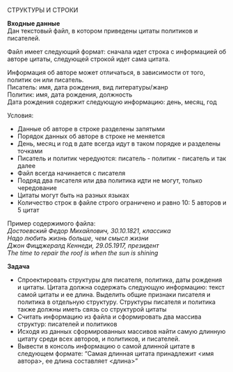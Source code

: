  СТРУКТУРЫ И СТРОКИ

**Входные данные**  
Дан текстовый файл, в котором приведены цитаты политиков и писателей.

Файл имеет следующий формат: сначала идет строка с информацией об авторе цитаты, следующей строкой идет сама цитата.

Информация об авторе может отличаться, в зависимости от того, политик он или писатель.  
Писатель: имя, дата рождения, вид литературы/жанр  
Политик:  имя, дата рождения, должность  
Дата рождения содержит следующую информацию: день, месяц, год

Условия:
* Данные об авторе в строке разделены запятыми
* Порядок данных об авторе в строке не меняется
* День, месяц и год в дате всегда идут в таком порядке и разделены точками
* Писатель и политик чередуются: писатель - политик - писатель и так далее
* Файл всегда начинается с писателя
* Подряд два писателя или два политика идти не могут, только чередование
* Цитаты могут быть на разных языках
* Количество строк в файле строго ограничено и равно 10: 5 авторов и 5 цитат

Пример содержимого файла:  
*Достоевский Федор Михайлович, 30.10.1821, классика  
Надо любить жизнь больше, чем смысл жизни  
Джон Фицджералд Кеннеди, 29.05.1917, президент  
The time to repair the roof is when the sun is shining*

**Задача**  
* Спроектировать структуры для писателя, политика, даты рождения и цитаты. Цитата должна содержать следующую информацию: текст самой цитаты и ее длина. Выделить общие признаки писателя и политика в отдельную структуру. Структуры писателя и политика также должны иметь связь со структурой цитаты
* Считать информацию из файла и сформировать два массива структур: писателей и политиков
* Исходя из данных сформированных массивов найти самую длинную цитату среди всех авторов, и политиков, и писателей.
* Вывести в консоль информацию о самой длинной цитате в следующем формате: “Самая длинная цитата принадлежит <имя автора>, ее длина составляет <длина>”